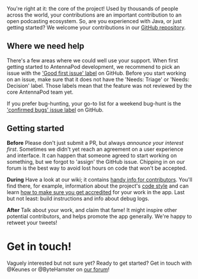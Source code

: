 You're right at it: the core of the project! Used by thousands of people across the world, your contributions are an important contribution to an open podcasting ecosystem. So, are you experienced with Java, or just getting started? We welcome your contributions in our [GitHub repository](https://github.com/AntennaPod/AntennaPod).

## Where we need help
There's a few areas where we could well use your support. When first getting started to AntennaPod development, we recommend to pick an issue with the ['Good first issue' label](https://github.com/AntennaPod/AntennaPod/labels/Good%20first%20issue) on GitHub. Before you start working on an issue, make sure that it does not have the 'Needs: Triage' or 'Needs: Decision' label. Those labels mean that the feature was not reviewed by the core AntennaPod team yet.

If you prefer bug-hunting, your go-to list for a weekend bug-hunt is the ['confirmed bugs' issue label](https://github.com/AntennaPod/AntennaPod/labels/Type%3A%20Confirmed%20bug) on GitHub.

## Getting started
**Before** Please don't just submit a PR, but always *announce your interest first*. Sometimes we didn't yet reach an agreement on a user experience and interface. It can happen that someone agreed to start working on something, but we forgot to 'assign' the GitHub issue. Chipping in on our forum is the best way to avoid lost hours on code that won't be accepted.

**During** Have a look at our wiki; it contains [handy info for contributors](https://github.com/AntennaPod/AntennaPod/wiki). You'll find there, for example, information about the project's [code style](https://github.com/AntennaPod/AntennaPod/wiki/Code-style) and can learn [how to make sure you get accredited](https://github.com/AntennaPod/AntennaPod/wiki/Getting-accredited-on-the-Contributors-page) for your work in the app. Last but not least: build instructions and info about debug logs.

**After** Talk about your work, and claim that fame! It might inspire other potential contributors, and helps promote the app generally. We're happy to retweet your tweets!

# Get in touch!
Vaguely interested but not sure yet? Ready to get started? Get in touch with @Keunes or @ByteHamster on [our forum](https://forum.antennapod.org)!
